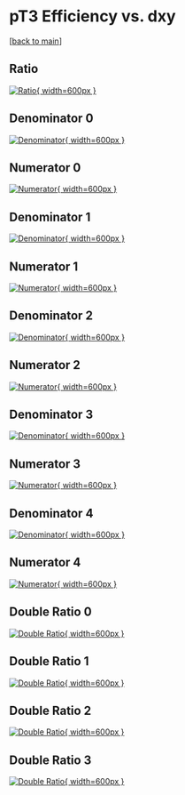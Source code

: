 # pT3 Efficiency vs. dxy

[[back to main](./)]



## Ratio

[![Ratio](../mtv/var/pT3_base_321_-1_eff_dxy.png){ width=600px }](../mtv/var/pT3_base_321_-1_eff_dxy.pdf)

## Denominator 0

[![Denominator](../mtv/den/pT3_base_321_-1_eff_dxy_den0.png){ width=600px }](../mtv/den/pT3_base_321_-1_eff_dxy_den0.pdf)

## Numerator 0

[![Numerator](../mtv/num/pT3_base_321_-1_eff_dxy_num0.png){ width=600px }](../mtv/num/pT3_base_321_-1_eff_dxy_num0.pdf)

## Denominator 1

[![Denominator](../mtv/den/pT3_base_321_-1_eff_dxy_den1.png){ width=600px }](../mtv/den/pT3_base_321_-1_eff_dxy_den1.pdf)

## Numerator 1

[![Numerator](../mtv/num/pT3_base_321_-1_eff_dxy_num1.png){ width=600px }](../mtv/num/pT3_base_321_-1_eff_dxy_num1.pdf)

## Denominator 2

[![Denominator](../mtv/den/pT3_base_321_-1_eff_dxy_den2.png){ width=600px }](../mtv/den/pT3_base_321_-1_eff_dxy_den2.pdf)

## Numerator 2

[![Numerator](../mtv/num/pT3_base_321_-1_eff_dxy_num2.png){ width=600px }](../mtv/num/pT3_base_321_-1_eff_dxy_num2.pdf)

## Denominator 3

[![Denominator](../mtv/den/pT3_base_321_-1_eff_dxy_den3.png){ width=600px }](../mtv/den/pT3_base_321_-1_eff_dxy_den3.pdf)

## Numerator 3

[![Numerator](../mtv/num/pT3_base_321_-1_eff_dxy_num3.png){ width=600px }](../mtv/num/pT3_base_321_-1_eff_dxy_num3.pdf)

## Denominator 4

[![Denominator](../mtv/den/pT3_base_321_-1_eff_dxy_den4.png){ width=600px }](../mtv/den/pT3_base_321_-1_eff_dxy_den4.pdf)

## Numerator 4

[![Numerator](../mtv/num/pT3_base_321_-1_eff_dxy_num4.png){ width=600px }](../mtv/num/pT3_base_321_-1_eff_dxy_num4.pdf)

## Double Ratio 0

[![Double Ratio](../mtv/ratio/pT3_base_321_-1_eff_dxy_ratio0.png){ width=600px }](../mtv/ratio/pT3_base_321_-1_eff_dxy_ratio0.pdf)

## Double Ratio 1

[![Double Ratio](../mtv/ratio/pT3_base_321_-1_eff_dxy_ratio1.png){ width=600px }](../mtv/ratio/pT3_base_321_-1_eff_dxy_ratio1.pdf)

## Double Ratio 2

[![Double Ratio](../mtv/ratio/pT3_base_321_-1_eff_dxy_ratio2.png){ width=600px }](../mtv/ratio/pT3_base_321_-1_eff_dxy_ratio2.pdf)

## Double Ratio 3

[![Double Ratio](../mtv/ratio/pT3_base_321_-1_eff_dxy_ratio3.png){ width=600px }](../mtv/ratio/pT3_base_321_-1_eff_dxy_ratio3.pdf)

